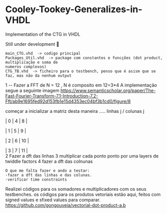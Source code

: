 # Cooley-Tookey-Generalizes-in-VHDL
Implementation of the CTG in VHDL

Still under development :construction:

    main_CTG.vhd  -> codigo principal
    Packages_Util.vhd  -> package com constantes e funcções (dot product, multiplicação e soma de 
    numeros complexos)
    CTG_TB.vhd  -> ficheiro para o testbench, penso que é asism que se faz, mas não da nenhum output




1
--  Fazer a FFT de N = 12 , N é composito em 12=3*4
A implementação segue a seguinte imagem
https://www.semanticscholar.org/paper/The-Fast-Fourier-Transform-7.1-Introduction-7.2-Fft/ab9e1695fed92d153fb1e15d4353ec04bf3b1cd0/figure/8

começar a inicializar a matriz desta maneira ..... linhas j / colunas j

 | 0 | 4 | 8  |  

 | 1 | 5 | 9  |

 | 2 | 6 | 10 |

 | 3 | 7 | 11 |   
2    Fazer a dft das linhas
3    multiplicar cada ponto ponto por uma layers de twiddle factors
4    fazer a dft das colnunas
    
    
    
    
    O que me falta fazer e ando a testar:
    -fazer a dft das linhas e das colunas.
    -verificar time constraints
    
 Realizei códigos para os somadores e multiplicadores com os seus testbenches. os códigos para os produtos vetoriais estão aqui, feitos com signed values  e sfixed values para comparar. https://github.com/gongouveia/vectorial-dot-product-a.b

